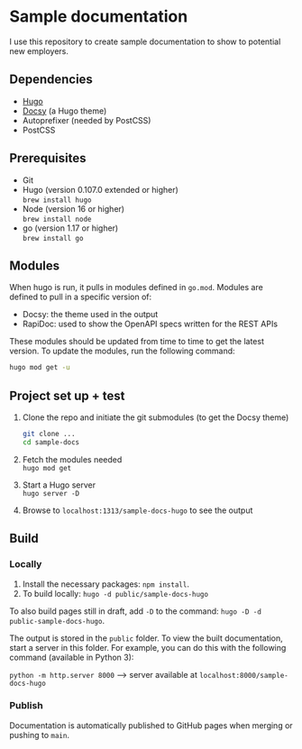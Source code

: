 # Sample documentation

I use this repository to create sample documentation to show to potential new employers.

## Dependencies

* [Hugo](https://gohugo.io)
* [Docsy](https://themes.gohugo.io/docsy/) (a Hugo theme)
* Autoprefixer (needed by PostCSS)
* PostCSS

## Prerequisites

* Git
* Hugo (version 0.107.0 extended or higher)</br>
  `brew install hugo`
* Node (version 16 or higher)</br>
  `brew install node`
* go (version 1.17 or higher)</br>
  `brew install go`

## Modules

When hugo is run, it pulls in modules defined in `go.mod`. Modules are defined to pull in a specific version of:

* Docsy: the theme used in the output
* RapiDoc: used to show the OpenAPI specs written for the REST APIs

These modules should be updated from time to time to get the latest version. To update the modules, run the following command:

```zsh
hugo mod get -u
```

## Project set up + test

1. Clone the repo and initiate the git submodules (to get the Docsy theme) </br>

   ```zsh
   git clone ...
   cd sample-docs
   ```
1. Fetch the modules needed</br>
   `hugo mod get`
1. Start a Hugo server</br>
   `hugo server -D`
1. Browse to `localhost:1313/sample-docs-hugo` to see the output

## Build

### Locally

1. Install the necessary packages: `npm install`.
1. To build locally: `hugo -d public/sample-docs-hugo`

To also build pages still in draft, add `-D` to the command: `hugo -D -d public-sample-docs-hugo`.

The output is stored in the `public` folder. To view the built documentation, start a server in this folder. For example, you can do this with the following command (available in Python 3):

`python -m http.server 8000` --> server available at `localhost:8000/sample-docs-hugo`

### Publish

Documentation is automatically published to GitHub pages when merging or pushing to `main`.